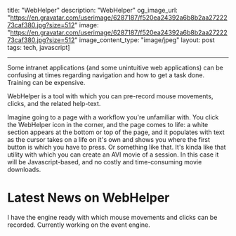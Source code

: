 title: "WebHelper"
description: "WebHelper"
og_image_url: "https://en.gravatar.com/userimage/6287187/f520ea24392a6b8b2aa2722273caf380.jpg?size=512"
image: "https://en.gravatar.com/userimage/6287187/f520ea24392a6b8b2aa2722273caf380.jpg?size=512"
image_content_type: "image/jpeg"
layout: post
tags: tech, javascript]

---


Some intranet applications (and some unintuitive web applications) can be confusing at times regarding navigation and how to get a task done. Training can be expensive.

WebHelper is a tool with which you can pre-record mouse movements, clicks, and the related help-text.

Imagine going to a page with a workflow you're unfamiliar with. You click the WebHelper icon in the corner, and the page comes to life: a white section appears at the bottom or top of the page, and it populates with text as the cursor takes on a life on it's own and shows you where the first button is which you have to press. Or something like that. It's kinda like that utility with which you can create an AVI movie of a session. In this case it will be Javascript-based, and no costly and time-consuming movie downloads.

# Latest News on WebHelper

I have the engine ready with which mouse movements and clicks can be recorded. Currently working on the event engine.
